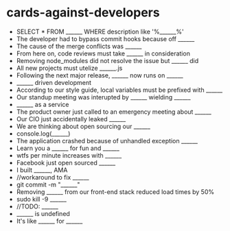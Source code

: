 # cards-against-developers

* SELECT * FROM ______ WHERE description like '%______%'
* The developer had to bypass commit hooks because off ______
* The cause of the merge conflicts was ______
* From here on, code reviews must take ______ in consideration
* Removing node_modules did not resolve the issue but ______ did
* All new projects must utelize ______.js
* Following the next major release, ______ now runs on ______
* ______ driven development
* According to our style guide, local variables must be prefixed with ______
* Our standup meeting was interupted by ______ wielding ______
* ______ as a service
* The product owner just called to an emergency meeting about ______
* Our CIO just accidentally leaked ______
* We are thinking about open sourcing our ______
* console.log(______)
* The application crashed because of unhandled exception ______
* Learn you a ______ for fun and ______
* wtfs per minute increases with ______
* Facebook just open sourced ______
* I built ______, AMA
* //workaround to fix ______
* git commit -m "______"
* Removing ______ from our front-end stack reduced load times by 50%
* sudo kill -9 ______
* //TODO: ______
* ______ is undefined
* It's like ______ for ______
